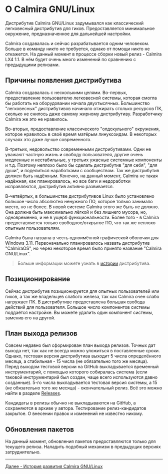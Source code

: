 # О Calmira GNU/Linux

Дистрибутив Calmira GNU/Linux задумывался как классический легковесный дистрибутив для гиков. Предоставляется минимальное окружение, предназначенное для дальнейшей настройки.

Calmira создавалась и сейчас разрабатывается одним человеком. Больше в команду никто не требуется, однако от помощи никто не откажется. На данный момент в процессе сборки новый релиз - Calmira LX4 1.1. В нём будет очень много изменений по сравнению с предыдущими релизами.

## Причины появления дистрибутива

Calmira создавалась с несколькими целями. Во-первых, предоставление пользователю легковесной системы, которая смогла бы работать на оборудовании начала двухтысячных. Большинство "легковесных" дистрибутивов начинало отжирать столько ресурсов ПК, сколько не снилось даже  самому жирному дистрибутиву. Разработчику Calmira же это не нравилось.

Во-вторых, предоставление классического "олдскульного" окружения, которое нравилось в своё время матёрым линуксоидам. В некоторых случаях это даже лучше современного.

В-третьих, недовольство современными дистрибутивами. Одни не уважают частную жизнь и свободу пользователя, другие очень медленные и нестабильные, у третьих ужасные системные компоненты и т.д. Поэтому неплохо было бы сделать дистрибутив "для себя", "для души", и поделиться наработками с сообществом. Так же дистрибутив должен быть надёжным. Конечно, на данный момент, Calmira не такая надёжная, как планировалось, но все баги и недоработки исправляются, дистрибутив активно развивается.

В-четвёртых, в большинстве дистрибутивов Linux было установлено большое число абсолютно ненужного ПО, которое только занимало место, но не более. В новой системе Calmira этого же быть не должно. Она должна быть максимально лёгкой и без лишнего мусора, но, одновременно, и не в ущерб функциональности. Более того - в Calmira предоставляется только свободное/открытое ПО, что так же неплохо опытным пользователям.

Calmira была названа в честь одноимённой графической оболочки для Windows 3.11. Первоначально планировалось назвать дистрибутив "CalmiraOS", но через некоторое время было принято название "Calmira GNU/Linux".

> Больше информации можете узнать в [истории](history.md) дистрибутива.

## Позиционирование

Сейчас дистрибутив позиционируется для опытных пользователей или гиков, а так же владельцев слабого железа, так как Calmira очен слабо нагружает ПК. В дистрибутиве предоставлена большая свобода действий для пользователя. Большое число компонентов системы поддаётся настройке. Вы можете удалить один компонент системы, заменив его на другой.

## План выхода релизов

Совсем недавно был сформирован план выхода релизов. Точных дат выхода нет, так как не всегда можно уложиться в поставленные сроки. Однако, тестовая версия дистрибутива выходит 5 числа определённого месяца, а стабильная - 15 числа (не обязательно того же месяца). Перед выходом тестовой версии на GitHub выкладывается временный инструментарий, с помощью которого собиралась система (если таковой инструментарий был создан, чаще всего используются давно созданные). 5-го числа выкладывается тестовая версия системы, а 15 (не обязательно того же месяца) - окончательный релиз. Всё это можно найти в разделе [Releases](https://github.com/Linuxoi85/CalmiraLinux/releases).

Кандидаты в релизы обычно не выкладываются на GitHub, а сохраняются в архиве у автора. Тестирование релиз-кандидатов закрытое. О внесении правок и изменений не известно никому.

## Обновления пакетов

На данный момент, обновления пакетов предоставляются только для текущего релиза. Наладить подобный механизм в предыдущих версиях затруднительно.

***

[Далее - История развития Calmira GNU/Linux](history.md)

